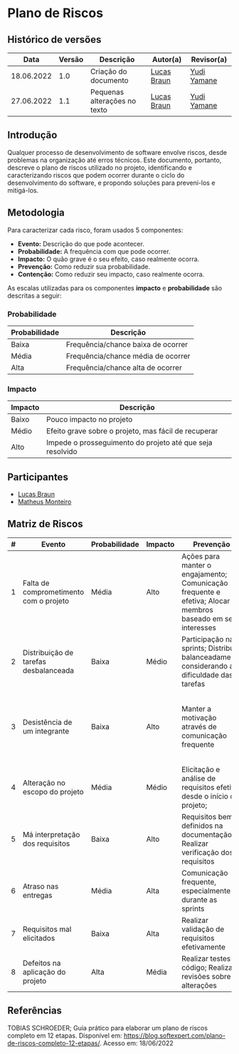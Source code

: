 # Plano de Riscos

## Histórico de versões
| Data       | Versão | Descrição                    | Autor(a)                               | Revisor(a)                                  |
| ---------- | ------ | ---------------------------- | -------------------------------------- | ------------------------------------------- |
| 18.06.2022 | 1.0    | Criação do documento         | [Lucas Braun](https://github.com/lbvx) | [Yudi Yamane](https://github.com/yudi-azvd) |
| 27.06.2022 | 1.1    | Pequenas alterações no texto | [Lucas Braun](https://github.com/lbvx) | [Yudi Yamane](https://github.com/yudi-azvd) |

## Introdução

Qualquer processo de desenvolvimento de software envolve riscos, desde problemas na organização até erros técnicos. Este documento, portanto, descreve o plano de riscos utilizado no projeto, identificando e caracterizando riscos que podem ocorrer durante o ciclo do desenvolvimento do software, e propondo soluções para prevení-los e mitigá-los.

## Metodologia

Para caracterizar cada risco, foram usados 5 componentes:

- **Evento:** Descrição do que pode acontecer.
- **Probabilidade:** A frequência com que pode ocorrer.
- **Impacto:** O quão grave é o seu efeito, caso realmente ocorra.
- **Prevenção:** Como reduzir sua probabilidade.
- **Contenção:** Como reduzir seu impacto, caso realmente ocorra.

As escalas utilizadas para os componentes **impacto** e **probabilidade** são descritas a seguir:

### Probabilidade

| Probabilidade | Descrição                          |
| ------------- | ---------------------------------- |
| Baixa         | Frequência/chance baixa de ocorrer |
| Média         | Frequência/chance média de ocorrer |
| Alta          | Frequência/chance alta de ocorrer  |

### Impacto

| Impacto | Descrição                                                 |
| ------- | --------------------------------------------------------- |
| Baixo   | Pouco impacto no projeto                                  |
| Médio   | Efeito grave sobre o projeto, mas fácil de recuperar      |
| Alto    | Impede o prosseguimento do projeto até que seja resolvido |

## Participantes

- [Lucas Braun](https://github.com/lbvx)
- [Matheus Monteiro](https://github.com/matheusyanmonteiro)

## Matriz de Riscos 

| # | Evento | Probabilidade | Impacto | Prevenção | Contenção |
| - | ------ | ------------- | ------- | --------- | --------- |
| 1 | Falta de comprometimento com o projeto | Média | Alto | Ações para manter o engajamento; Comunicação frequente e efetiva; Alocar membros baseado em seus interesses | Comunicar com o membro; Alocar membros em tarefas que tenham interesse |
| 2 | Distribuição de tarefas desbalanceada | Baixa | Médio | Participação nas sprints; Distribuir balanceadamente considerando a dificuldade das tarefas | Realocação das tarefas |
| 3 | Desistência de um integrante | Baixa | Alto | Manter a motivação através de comunicação frequente | Realocação das tarefas; Distribuir tarefas baseado nos conhecimentos dos integrantes |
| 4 | Alteração no escopo do projeto | Média | Médio | Elicitação e análise de requisitos efetiva desde o início do projeto; | Documentar bem os novos itens |
| 5 | Má interpretação dos requisitos | Baixa | Alto | Requisitos bem definidos na documentação; Realizar verificação dos requisitos | Aprimorar documentação dos requisitos |
| 6 | Atraso nas entregas | Média | Alta | Comunicação frequente, especialmente durante as sprints | Realocar tarefas atrasadas |
| 7 | Requisitos mal elicitados | Baixa | Alta | Realizar validação de requisitos efetivamente | Comunicar o grupo; Levantar requisitos |
| 8 | Defeitos na aplicação do projeto | Alta | Média | Realizar testes do código; Realizar revisões sobre alterações  | Alocar membros para o conserto do defeito |

## Referências

TOBIAS SCHROEDER; Guia prático para elaborar um plano de riscos completo em 12 etapas. Disponível em: https://blog.softexpert.com/plano-de-riscos-completo-12-etapas/. Acesso em: 18/06/2022